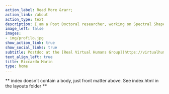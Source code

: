 ```yaml
---
action_label: Read More &rarr;
action_link: /about
action_type: text
description: I am a Post Doctoral researcher, working on Spectral Shape Analysis, Shape Matching, Geometric Deep Learning, and Virtual Humans. I am an Humboldt Fellow, part of Marie Skłodowska-Curie Actions, and an ELLIS Member. <br >For my CV click **[here](./img/CVlatex.pdf)**
image_left: false
images:
- img/profilo.jpg
show_action_link: true
show_social_links: true
subtitle: Postdoc at the [Real Virtual Humans Group](https://virtualhumans.mpi-inf.mpg.de/) <br >(University of Tübingen, Tübingen AI Center)
text_align_left: true
title: Riccardo Marin
type: home
---
```


** index doesn't contain a body, just front matter above.
See index.html in the layouts folder **
